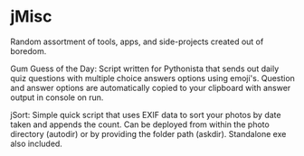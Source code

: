 # jMisc
Random assortment of tools, apps, and side-projects created out of boredom. 

Gum Guess of the Day: Script written for Pythonista that sends out daily quiz questions with multiple choice answers options using emoji's. Question and answer options are automatically copied to your clipboard with answer output in console on run.

jSort: Simple quick script that uses EXIF data to sort your photos by date taken and appends the count. Can be deployed from within the photo directory (autodir) or by providing the folder path (askdir). Standalone exe also included.
